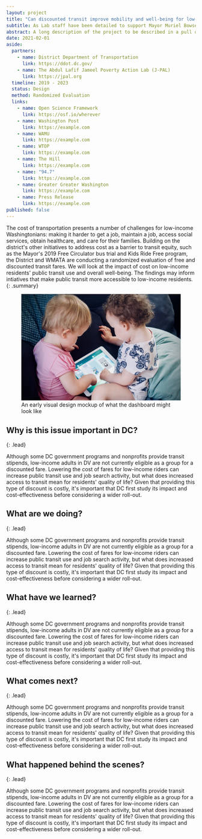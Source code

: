 ```yaml
---
layout: project
title: "Can discounted transit improve mobility and well-being for low-income residents"
subtitle: As Lab staff have been detailed to support Mayor Muriel Bowser's comprehensive response to the District of Columbia's coronavirus (COVID-19) public health emergency, several Lab projects have been delayed. When the District resumes regular operations, project timelines will be updated accordingly. For more information on the public health emergency, please visit coronavirus.dc.gov.
abstract: A long description of the project to be described in a pull quote.
date: 2021-02-01
aside:
  partners:
    - name: District Department of Transportation
      link: https://ddot.dc.gov/
    - name: The Abdul Lafif Jameel Poverty Action Lab (J-PAL)
      link: https://jpal.org
  timeline: 2019 - 2023
  status: Design
  method: Randomized Evaluation
  links:
    - name: Open Science Framework
      link: https://osf.io/wherever
    - name: Washington Post
      link: https://example.com
    - name: WAMU
      link: https://example.com
    - name: WTOP
      link: https://example.com
    - name: The Hill
      link: https://example.com
    - name: "94.7"
      link: https://example.com
    - name: Greater Greater Washington
      link: https://example.com
    - name: Press Release
      link: https://example.com
published: false
---
```


The cost of transportation presents a number of challenges for low-income Washingtonians: making it harder to get a job, maintain a job, access social services, obtain healthcare, and care for their families. Building on the district's other initiatives to address cost as a barrier to transit equity, such as the Mayor's 2019 Free Circulator bus trial and Kids Ride Free program, the District and WMATA are conducting a randomized evaluation of free and discounted transit fares. We will look at the impact of cost on low-income residents' public transit use and overall well-being. The findings may inform intiatives that make public transit more accessible to low-income residents.
{: .summary}

<!-- An image that spans the full width of the content -->
<!-- To make it span half the width, either left or right, -->
<!-- add 'class="float-left"' or 'class="float-right"' to the <figure> tag -->
<!-- <figure class="float-left"> or <figure class="float-right"> -->
<figure class="float-right">
  <img class="img--rwd" src="/assets/img/reflections/reflection-example-img.jpg" alt="The first draft of the United Way 211 dashboard">
  <figcaption>An early visual design mockup of what the dashboard might look like</figcaption>
</figure>

## Why is this issue important in DC?
{: .lead}

Although some DC government programs and nonprofits provide transit stipends, low-income adults in DV are not currently eligible as a group for a discounted fare. Lowering the cost of fares for low-income riders can increase public transit use and job search activity, but what does increased access to transit mean for residents' quality of life? Given that providing this type of discount is costly, it's important that DC first study its impact and cost-effectiveness before considering a wider roll-out.

## What are we doing?
{: .lead}

Although some DC government programs and nonprofits provide transit stipends, low-income adults in DV are not currently eligible as a group for a discounted fare. Lowering the cost of fares for low-income riders can increase public transit use and job search activity, but what does increased access to transit mean for residents' quality of life? Given that providing this type of discount is costly, it's important that DC first study its impact and cost-effectiveness before considering a wider roll-out.

## What have we learned?
{: .lead}

Although some DC government programs and nonprofits provide transit stipends, low-income adults in DV are not currently eligible as a group for a discounted fare. Lowering the cost of fares for low-income riders can increase public transit use and job search activity, but what does increased access to transit mean for residents' quality of life? Given that providing this type of discount is costly, it's important that DC first study its impact and cost-effectiveness before considering a wider roll-out.

## What comes next?
{: .lead}

Although some DC government programs and nonprofits provide transit stipends, low-income adults in DV are not currently eligible as a group for a discounted fare. Lowering the cost of fares for low-income riders can increase public transit use and job search activity, but what does increased access to transit mean for residents' quality of life? Given that providing this type of discount is costly, it's important that DC first study its impact and cost-effectiveness before considering a wider roll-out.

## What happened behind the scenes?
{: .lead}

Although some DC government programs and nonprofits provide transit stipends, low-income adults in DV are not currently eligible as a group for a discounted fare. Lowering the cost of fares for low-income riders can increase public transit use and job search activity, but what does increased access to transit mean for residents' quality of life? Given that providing this type of discount is costly, it's important that DC first study its impact and cost-effectiveness before considering a wider roll-out.
